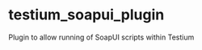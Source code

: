 testium_soapui_plugin
=====================

Plugin to allow running of SoapUI scripts within Testium